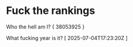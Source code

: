# Fuck the rankings

Who the hell am I?
{ 38053925 }

What fucking year is it?
[ 2025-07-04T17:23:20Z ]
